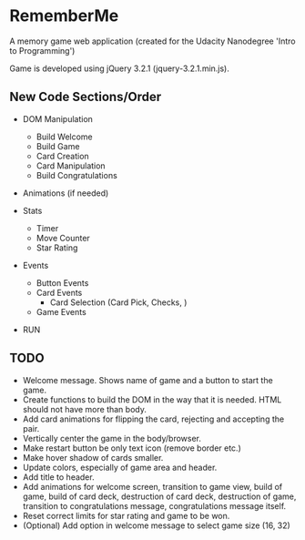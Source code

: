 RememberMe
==========

A memory game web application (created for the Udacity Nanodegree 'Intro to Programming')

Game is developed using jQuery 3.2.1 (jquery-3.2.1.min.js).


New Code Sections/Order
-----------------------

* DOM Manipulation
  * Build Welcome
  * Build Game
  * Card Creation
  * Card Manipulation
  * Build Congratulations

* Animations (if needed)

* Stats
  * Timer
  * Move Counter
  * Star Rating

* Events
  * Button Events
  * Card Events
    * Card Selection (Card Pick, Checks, )
  * Game Events

* RUN


TODO
----
* Welcome message. Shows name of game and a button to start the game.
* Create functions to build the DOM in the way that it is needed. HTML should not have more than body.
* Add card animations for flipping the card, rejecting and accepting the pair.
* Vertically center the game in the body/browser.
* Make restart button be only text icon (remove border etc.)
* Make hover shadow of cards smaller.
* Update colors, especially of game area and header.
* Add title to header.
* Add animations for welcome screen, transition to game view, build of game, build of card deck, destruction of card deck, destruction of game, transition to congratulations message, congratulations message itself.
* Reset correct limits for star rating and game to be won.
* (Optional) Add option in welcome message to select game size (16, 32)



